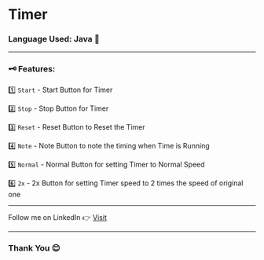 # Timer

### Language Used: Java 💪
---

### 🗝️ Features:

1️⃣ `Start` - Start Button for Timer

2️⃣ `Stop` - Stop Button for Timer

3️⃣ `Reset` -  Reset Button to Reset the Timer

4️⃣ `Note` - Note Button to note the timing when Time is Running

5️⃣ `Normal` - Normal Button for setting Timer to Normal Speed

6️⃣ `2x` - 2x Button for setting Timer speed to 2 times the speed of original one

---

Follow me on LinkedIn 👉 [Visit](https://linkedin.com/in/anshmnsoni)

---

### Thank You 😊

